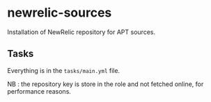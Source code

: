 # newrelic-sources

Installation of NewRelic repository for APT sources.

## Tasks

Everything is in the `tasks/main.yml` file.

NB : the repository key is store in the role and not fetched online, for performance reasons.
